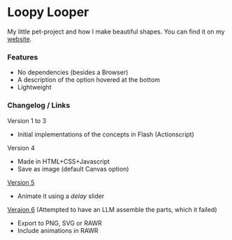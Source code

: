 # Loopy Looper
My little pet-project and how I make beautiful shapes. You can find it on my [website](https://hyperagon.github.io/projects/loopylooper/).

### Features
- No dependencies (besides a Browser)
- A description of the option hovered at the bottom
- Lightweight

### Changelog / Links

Version 1 to 3
- Initial implementations of the concepts in Flash (Actionscript)

Version 4
- Made in HTML+CSS+Javascript
- Save as image (default Canvas option)

[Version 5](https://hyperagon.github.io/projects/loopylooper5/)
- Animate it using a *delay* slider

[Veraion 6](https://hyperagon.github.io/projects/loopylooper6/) (Attempted to have an LLM assemble the parts, which it failed)
- Export to PNG, SVG or RAWR
- Include animations in RAWR
